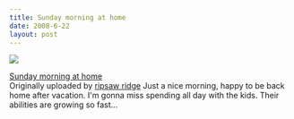 ```yaml
---
title: Sunday morning at home
date: 2008-6-22
layout: post
---
```


[![](http://farm4.static.flickr.com/3221/2600832293_a4112737fa_m.jpg)](http://www.flickr.com/photos/ripsawridge/2600832293/ "photo sharing")
  
[Sunday morning at home](http://www.flickr.com/photos/ripsawridge/2600832293/)  
Originally uploaded by [ripsaw ridge](http://www.flickr.com/people/ripsawridge/)
Just a nice morning, happy to be back home after vacation. I'm gonna miss
spending all day with the kids. Their abilities are growing so fast...
